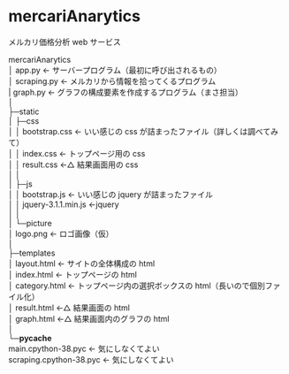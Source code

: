 # mercariAnarytics

メルカリ価格分析 web サービス

mercariAnarytics</br>
│ app.py ← サーバープログラム（最初に呼び出されるもの）</br>
│ scraping.py ← メルカリから情報を拾ってくるプログラム</br>
| graph.py ← グラフの構成要素を作成するプログラム（まさ担当）</br>
│</br>
├─static</br>
│ ├─css</br>
│ │ bootstrap.css ← いい感じの css が詰まったファイル（詳しくは調べてみて）</br>
│ │ index.css ← トップページ用の css</br>
│ │ result.css ←△ 結果画面用の css</br>
│ │</br>
│ ├─js</br>
│ │ bootstrap.js ← いい感じの jquery が詰まったファイル</br>
│ │ jquery-3.1.1.min.js ←jquery</br>
│ │</br>
│ └─picture</br>
│ logo.png ← ロゴ画像（仮）</br>
│</br>
├─templates</br>
│ layout.html ← サイトの全体構成の html</br>
│ index.html ← トップページの html</br>
│ category.html ← トップページ内の選択ボックスの html（長いので個別ファイル化）</br>
│ result.html ←△ 結果画面の html</br>
│ graph.html ←△ 結果画面内のグラフの html</br>
│</br>
└─**pycache**</br>
main.cpython-38.pyc ← 気にしなくてよい</br>
scraping.cpython-38.pyc ← 気にしなくてよい</br>
